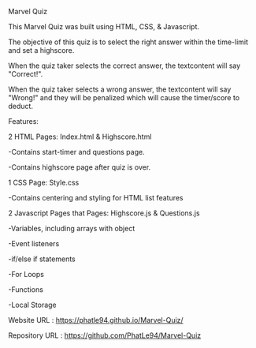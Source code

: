 Marvel Quiz

This Marvel Quiz was built using HTML, CSS, & Javascript.


The objective of this quiz is to select the right answer within the time-limit and set a highscore.


When the quiz taker selects the correct answer, the textcontent will say "Correct!".


When the quiz taker selects a wrong answer, the textcontent will say "Wrong!" and they will be penalized which will cause the timer/score to deduct.


Features:


2 HTML Pages: Index.html & Highscore.html


-Contains start-timer and questions page.


-Contains highscore page after quiz is over.

1 CSS Page: Style.css


-Contains centering and styling for HTML list features

2 Javascript Pages that Pages: Highscore.js & Questions.js


-Variables, including arrays with object


-Event listeners


-if/else if statements


-For Loops


-Functions


-Local Storage

Website URL : https://phatle94.github.io/Marvel-Quiz/

Repository URL : https://github.com/PhatLe94/Marvel-Quiz
